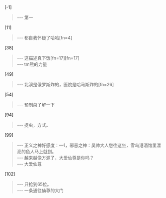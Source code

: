
[-1] 
>--- 第一<br>

[11] 
>--- 都自我怀疑了哈哈[fn=4]<br>

[38] 
>--- 这描述真下饭[fn=17][fn=17]<br>
>--- tm熊的力量<br>

[49] 
>--- 北溪是俄罗斯炸的，医院是哈马斯炸的[fn=26]<br>

[54] 
>--- 预制菜了解一下<br>

[94] 
>--- 捉虫，方式。<br>

[99] 
>--- 正义之神好感度：—1，邪恶之神：吴帅大人您往这坐，雪鸟港酒馆里漂亮的鱼人马上就到。<br>
>--- 越来越像方源了，大爱仙尊是你吗？<br>
>--- 大爱仙尊<br>

[102] 
>--- 只抢到65位。<br>
>--- 一条通往仙尊的大门<br>
